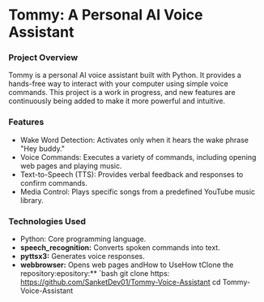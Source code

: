 # Tommy: A Personal AI Voice Assistant 

### Project Overview

Tommy is a personal AI voice assistant built with Python. It provides a hands-free way to interact with your computer using simple voice commands. This project is a work in progress, and new features are continuously being added to make it more powerful and intuitive.

### Features

* Wake Word Detection: Activates only when it hears the wake phrase "Hey buddy."
* Voice Commands: Executes a variety of commands, including opening web pages and playing music.
* Text-to-Speech (TTS): Provides verbal feedback and responses to confirm commands.
* Media Control: Plays specific songs from a predefined YouTube music library.

### Technologies Used

* Python: Core programming language.
* **speech_recognition:** Converts spoken commands into text.
* **pyttsx3:** Generates voice responses.
* **webbrowser:** Opens web pages andHow to UseHow tClone the repository:epository:**
`bash
git clone https: https://github.com/SanketDev01/Tommy-Voice-Assistant
cd Tommy-Voice-Assistant
